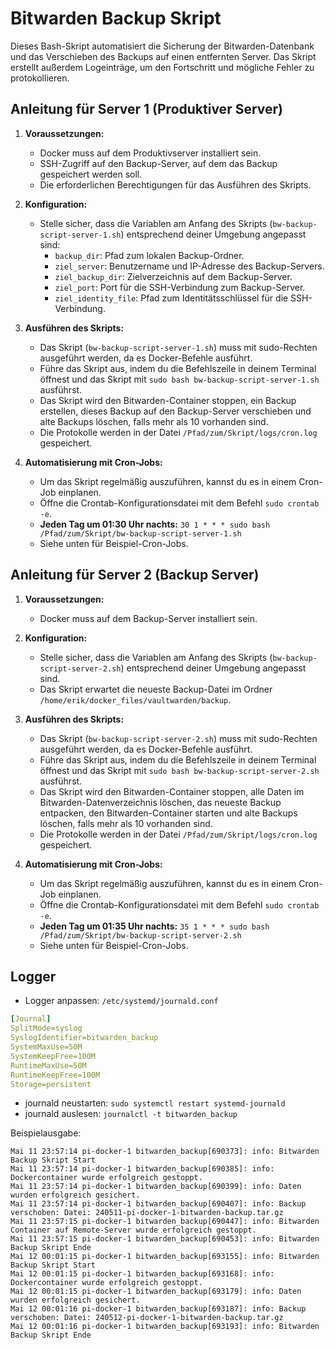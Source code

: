 # Bitwarden Backup Skript

Dieses Bash-Skript automatisiert die Sicherung der Bitwarden-Datenbank und das Verschieben des Backups auf einen entfernten Server. Das Skript erstellt außerdem Logeinträge, um den Fortschritt und mögliche Fehler zu protokollieren.

## Anleitung für Server 1 (Produktiver Server)

1. **Voraussetzungen:**
    - Docker muss auf dem Produktivserver installiert sein.
    - SSH-Zugriff auf den Backup-Server, auf dem das Backup gespeichert werden soll.
    - Die erforderlichen Berechtigungen für das Ausführen des Skripts.

2. **Konfiguration:**
    - Stelle sicher, dass die Variablen am Anfang des Skripts (`bw-backup-script-server-1.sh`) entsprechend deiner Umgebung angepasst sind:
        - `backup_dir`: Pfad zum lokalen Backup-Ordner.
        - `ziel_server`: Benutzername und IP-Adresse des Backup-Servers.
        - `ziel_backup_dir`: Zielverzeichnis auf dem Backup-Server.
        - `ziel_port`: Port für die SSH-Verbindung zum Backup-Server.
        - `ziel_identity_file`: Pfad zum Identitätsschlüssel für die SSH-Verbindung.

3. **Ausführen des Skripts:**
    - Das Skript (`bw-backup-script-server-1.sh`) muss mit sudo-Rechten ausgeführt werden, da es Docker-Befehle ausführt.
    - Führe das Skript aus, indem du die Befehlszeile in deinem Terminal öffnest und das Skript mit `sudo bash bw-backup-script-server-1.sh` ausführst.
    - Das Skript wird den Bitwarden-Container stoppen, ein Backup erstellen, dieses Backup auf den Backup-Server verschieben und alte Backups löschen, falls mehr als 10 vorhanden sind.
    - Die Protokolle werden in der Datei `/Pfad/zum/Skript/logs/cron.log` gespeichert.

4. **Automatisierung mit Cron-Jobs:**
    - Um das Skript regelmäßig auszuführen, kannst du es in einem Cron-Job einplanen.
    - Öffne die Crontab-Konfigurationsdatei mit dem Befehl `sudo crontab -e`.
    - **Jeden Tag um 01:30 Uhr nachts:** `30 1 * * * sudo bash /Pfad/zum/Skript/bw-backup-script-server-1.sh`
    - Siehe unten für Beispiel-Cron-Jobs.

## Anleitung für Server 2 (Backup Server)

1. **Voraussetzungen:**
    - Docker muss auf dem Backup-Server installiert sein.

2. **Konfiguration:**
    - Stelle sicher, dass die Variablen am Anfang des Skripts (`bw-backup-script-server-2.sh`) entsprechend deiner Umgebung angepasst sind.
    - Das Skript erwartet die neueste Backup-Datei im Ordner `/home/erik/docker_files/vaultwarden/backup`.

3. **Ausführen des Skripts:**
    - Das Skript (`bw-backup-script-server-2.sh`) muss mit sudo-Rechten ausgeführt werden, da es Docker-Befehle ausführt.
    - Führe das Skript aus, indem du die Befehlszeile in deinem Terminal öffnest und das Skript mit `sudo bash bw-backup-script-server-2.sh` ausführst.
    - Das Skript wird den Bitwarden-Container stoppen, alle Daten im Bitwarden-Datenverzeichnis löschen, das neueste Backup entpacken, den Bitwarden-Container starten und alte Backups löschen, falls mehr als 10 vorhanden sind.
    - Die Protokolle werden in der Datei `/Pfad/zum/Skript/logs/cron.log` gespeichert.

4. **Automatisierung mit Cron-Jobs:**
    - Um das Skript regelmäßig auszuführen, kannst du es in einem Cron-Job einplanen.
    - Öffne die Crontab-Konfigurationsdatei mit dem Befehl `sudo crontab -e`.
    - **Jeden Tag um 01:35 Uhr nachts:** `35 1 * * * sudo bash /Pfad/zum/Skript/bw-backup-script-server-2.sh`
    - Siehe unten für Beispiel-Cron-Jobs.


## Logger

- Logger anpassen: ```/etc/systemd/journald.conf```
```yaml
[Journal]
SplitMode=syslog
SyslogIdentifier=bitwarden_backup
SystemMaxUse=50M
SystemKeepFree=100M
RuntimeMaxUse=50M
RuntimeKeepFree=100M
Storage=persistent
```
- journald neustarten: ```sudo systemctl restart systemd-journald```
- journald auslesen: ```journalctl -t bitwarden_backup```

Beispielausgabe:
```
Mai 11 23:57:14 pi-docker-1 bitwarden_backup[690373]: info: Bitwarden Backup Skript Start
Mai 11 23:57:14 pi-docker-1 bitwarden_backup[690385]: info: Dockercontainer wurde erfolgreich gestoppt.
Mai 11 23:57:14 pi-docker-1 bitwarden_backup[690399]: info: Daten wurden erfolgreich gesichert.
Mai 11 23:57:14 pi-docker-1 bitwarden_backup[690407]: info: Backup verschoben: Datei: 240511-pi-docker-1-bitwarden-backup.tar.gz
Mai 11 23:57:15 pi-docker-1 bitwarden_backup[690447]: info: Bitwarden Container auf Remote-Server wurde erfolgreich gestoppt.
Mai 11 23:57:15 pi-docker-1 bitwarden_backup[690453]: info: Bitwarden Backup Skript Ende
Mai 12 00:01:15 pi-docker-1 bitwarden_backup[693155]: info: Bitwarden Backup Skript Start
Mai 12 00:01:15 pi-docker-1 bitwarden_backup[693168]: info: Dockercontainer wurde erfolgreich gestoppt.
Mai 12 00:01:15 pi-docker-1 bitwarden_backup[693179]: info: Daten wurden erfolgreich gesichert.
Mai 12 00:01:16 pi-docker-1 bitwarden_backup[693187]: info: Backup verschoben: Datei: 240512-pi-docker-1-bitwarden-backup.tar.gz
Mai 12 00:01:16 pi-docker-1 bitwarden_backup[693193]: info: Bitwarden Backup Skript Ende
```